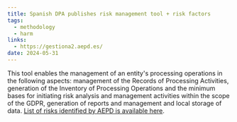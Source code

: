 ```yaml
---
title: Spanish DPA publishes risk management tool + risk factors
tags:
  - methodology
  - harm
links:
  - https://gestiona2.aepd.es/
date: 2024-05-31
---
```

This tool enables the management of an entity's processing operations in the following aspects: management of the Records of Processing Activities, generation of the Inventory of Processing Operations and the minimum bases for initiating risk analysis and management activities within the scope of the GDPR, generation of reports and management and local storage of data. [List of risks identified by AEPD is available here](../../../pia/es_aepd_pia.md).